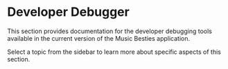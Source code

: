 # Developer Debugger

This section provides documentation for the developer debugging tools available in the current version of the Music Besties application.

Select a topic from the sidebar to learn more about specific aspects of this section.

